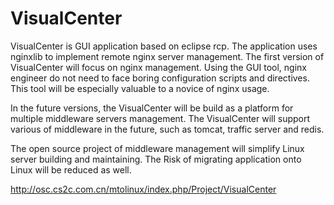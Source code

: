 VisualCenter
============

VisualCenter is GUI application based on eclipse rcp. The application uses nginxlib to implement remote nginx server management. The first version of VisualCenter will focus on nginx management. Using the GUI tool, nginx engineer do not need to face boring configuration scripts and directives. This tool will be especially valuable to a novice of nginx usage.

In the future versions, the VisualCenter will be build as a platform for multiple middleware servers management. The VisualCenter will support various of middleware in the future, such as tomcat, traffic server and redis.

The open source project of middleware management will simplify Linux server building and maintaining. The Risk of migrating application onto Linux will be reduced as well.

http://osc.cs2c.com.cn/mtolinux/index.php/Project/VisualCenter
